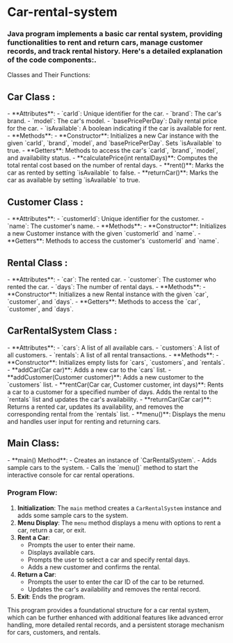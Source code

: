 # Car-rental-system

<h3>
  Java program implements a basic car rental system, providing functionalities to rent and return cars, manage customer records, and track rental history. Here's a detailed explanation of the code components:.
</h3>
 Classes and Their Functions:

<h2> Car Class : </h2>
- **Attributes**:
  - `carId`: Unique identifier for the car.
  - `brand`: The car's brand.
  - `model`: The car's model.
  - `basePricePerDay`: Daily rental price for the car.
  - `isAvailable`: A boolean indicating if the car is available for rent.
- **Methods**:
  - **Constructor**: Initializes a new Car instance with the given `carId`, `brand`, `model`, and `basePricePerDay`. Sets `isAvailable` to true.
  - **Getters**: Methods to access the car's `carId`, `brand`, `model`, and availability status.
  - **calculatePrice(int rentalDays)**: Computes the total rental cost based on the number of rental days.
  - **rent()**: Marks the car as rented by setting `isAvailable` to false.
  - **returnCar()**: Marks the car as available by setting `isAvailable` to true.

<h2> Customer Class : </h2>
- **Attributes**:
  - `customerId`: Unique identifier for the customer.
  - `name`: The customer's name.
- **Methods**:
  - **Constructor**: Initializes a new Customer instance with the given `customerId` and `name`.
  - **Getters**: Methods to access the customer's `customerId` and `name`.

<h2> Rental Class : </h2>
- **Attributes**:
  - `car`: The rented car.
  - `customer`: The customer who rented the car.
  - `days`: The number of rental days.
- **Methods**:
  - **Constructor**: Initializes a new Rental instance with the given `car`, `customer`, and `days`.
  - **Getters**: Methods to access the `car`, `customer`, and `days`.

<h2> CarRentalSystem Class : </h2>
- **Attributes**:
  - `cars`: A list of all available cars.
  - `customers`: A list of all customers.
  - `rentals`: A list of all rental transactions.
- **Methods**:
  - **Constructor**: Initializes empty lists for `cars`, `customers`, and `rentals`.
  - **addCar(Car car)**: Adds a new car to the `cars` list.
  - **addCustomer(Customer customer)**: Adds a new customer to the `customers` list.
  - **rentCar(Car car, Customer customer, int days)**: Rents a car to a customer for a specified number of days. Adds the rental to the `rentals` list and updates the car's availability.
  - **returnCar(Car car)**: Returns a rented car, updates its availability, and removes the corresponding rental from the `rentals` list.
  - **menu()**: Displays the menu and handles user input for renting and returning cars.

<h2> Main Class: </h2>
- **main() Method**:
  - Creates an instance of `CarRentalSystem`.
  - Adds sample cars to the system.
  - Calls the `menu()` method to start the interactive console for car rental operations.

<h3> Program Flow: </h3>

1. **Initialization**: The `main` method creates a `CarRentalSystem` instance and adds some sample cars to the system.
2. **Menu Display**: The `menu` method displays a menu with options to rent a car, return a car, or exit.
3. **Rent a Car**:
   - Prompts the user to enter their name.
   - Displays available cars.
   - Prompts the user to select a car and specify rental days.
   - Adds a new customer and confirms the rental.
4. **Return a Car**:
   - Prompts the user to enter the car ID of the car to be returned.
   - Updates the car's availability and removes the rental record.
5. **Exit**: Ends the program.

This program provides a foundational structure for a car rental system, which can be further enhanced with additional features like advanced error handling, more detailed rental records, and a persistent storage mechanism for cars, customers, and rentals.
